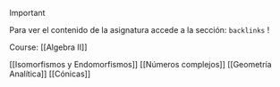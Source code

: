 >[!important] 
>Para ver el contenido de la asignatura accede a la sección: `backlinks` !


Course: [[Algebra II]]


[[Isomorfismos y Endomorfismos]]
[[Números complejos]]
[[Geometría Analítica]]
[[Cónicas]]